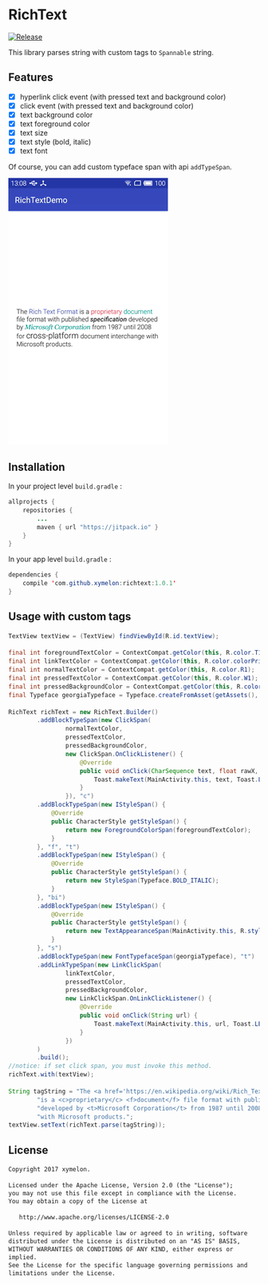 # RichText
[![Release](https://jitpack.io/v/xymelon/richtext.svg)](https://jitpack.io/#xymelon/richtext)

This library parses string with custom tags to `Spannable` string.

## Features
- [x] hyperlink click event (with pressed text and background color)
- [x] click event (with pressed text and background color)
- [x] text background color
- [x] text foreground color
- [x] text size
- [x] text style (bold, italic)
- [x] text font

Of course, you can add custom typeface span with api `addTypeSpan`.

<img src="RichText.gif"/>

## Installation
In your project level `build.gradle` :

```java
allprojects {
    repositories {
        ...
        maven { url "https://jitpack.io" }
    }
}
```
In your app level `build.gradle` :

```java
dependencies {
    compile 'com.github.xymelon:richtext:1.0.1'
}
```

## Usage with custom tags
```java
TextView textView = (TextView) findViewById(R.id.textView);

final int foregroundTextColor = ContextCompat.getColor(this, R.color.T1);
final int linkTextColor = ContextCompat.getColor(this, R.color.colorPrimary);
final int normalTextColor = ContextCompat.getColor(this, R.color.R1);
final int pressedTextColor = ContextCompat.getColor(this, R.color.W1);
final int pressedBackgroundColor = ContextCompat.getColor(this, R.color.B1);
final Typeface georgiaTypeface = Typeface.createFromAsset(getAssets(), "fonts/Georgia Italic.ttf");

RichText richText = new RichText.Builder()
        .addBlockTypeSpan(new ClickSpan(
                normalTextColor,
                pressedTextColor,
                pressedBackgroundColor,
                new ClickSpan.OnClickListener() {
                    @Override
                    public void onClick(CharSequence text, float rawX, float rawY) {
                        Toast.makeText(MainActivity.this, text, Toast.LENGTH_SHORT).show();
                    }
                }), "c")
        .addBlockTypeSpan(new IStyleSpan() {
            @Override
            public CharacterStyle getStyleSpan() {
                return new ForegroundColorSpan(foregroundTextColor);
            }
        }, "f", "t")
        .addBlockTypeSpan(new IStyleSpan() {
            @Override
            public CharacterStyle getStyleSpan() {
                return new StyleSpan(Typeface.BOLD_ITALIC);
            }
        }, "bi")
        .addBlockTypeSpan(new IStyleSpan() {
            @Override
            public CharacterStyle getStyleSpan() {
                return new TextAppearanceSpan(MainActivity.this, R.style.TextSize);
            }
        }, "s")
        .addBlockTypeSpan(new FontTypefaceSpan(georgiaTypeface), "t")
        .addLinkTypeSpan(new LinkClickSpan(
                linkTextColor,
                pressedTextColor,
                pressedBackgroundColor,
                new LinkClickSpan.OnLinkClickListener() {
                    @Override
                    public void onClick(String url) {
                        Toast.makeText(MainActivity.this, url, Toast.LENGTH_SHORT).show();
                    }
                })
        )
        .build();
//notice: if set click span, you must invoke this method.
richText.with(textView);

String tagString = "The <a href='https://en.wikipedia.org/wiki/Rich_Text_Format'>Rich Text Format</a> " +
        "is a <c>proprietary</c> <f>document</f> file format with published <bi>specification</bi> " +
        "developed by <t>Microsoft Corporation</t> from 1987 until 2008 for <s>cross-platform</s> document interchange " +
        "with Microsoft products.";
textView.setText(richText.parse(tagString));
```

## License
```
Copyright 2017 xymelon.

Licensed under the Apache License, Version 2.0 (the "License");
you may not use this file except in compliance with the License.
You may obtain a copy of the License at

   http://www.apache.org/licenses/LICENSE-2.0

Unless required by applicable law or agreed to in writing, software
distributed under the License is distributed on an "AS IS" BASIS,
WITHOUT WARRANTIES OR CONDITIONS OF ANY KIND, either express or implied.
See the License for the specific language governing permissions and
limitations under the License.
```
